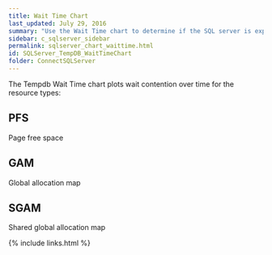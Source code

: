 ```yaml
---
title: Wait Time Chart
last_updated: July 29, 2016
summary: "Use the Wait Time chart to determine if the SQL server is experiencing Tempdb contention. Note that Tempdb contention refers to a bottleneck for threads trying to access allocation pages that are in-memory; it has nothing to do with I/O."
sidebar: c_sqlserver_sidebar
permalink: sqlserver_chart_waittime.html
id: SQLServer_TempDB_WaitTimeChart
folder: ConnectSQLServer
---
```



The Tempdb Wait Time chart plots wait contention over time for the resource types:

## PFS

Page free space

## GAM

Global allocation map

## SGAM

Shared global allocation map



{% include links.html %}

